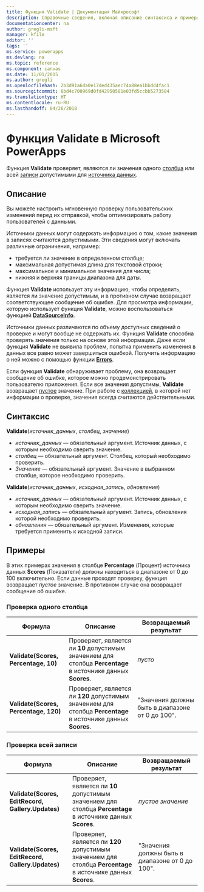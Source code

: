 ```yaml
---
title: Функция Validate | Документация Майкрософт
description: Справочные сведения, включая описание синтаксиса и примеры, относительно функции Validate в PowerApps
documentationcenter: na
author: gregli-msft
manager: kfile
editor: ''
tags: ''
ms.service: powerapps
ms.devlang: na
ms.topic: reference
ms.component: canvas
ms.date: 11/01/2015
ms.author: gregli
ms.openlocfilehash: 2b3d91a6da0e17ded435aec74a88ea1bbdd4fac1
ms.sourcegitcommit: 8bd4c700969d0fd42950581e03fd5ccbb5273584
ms.translationtype: HT
ms.contentlocale: ru-RU
ms.lasthandoff: 04/26/2018
---
```

# <a name="validate-function-in-powerapps"></a>Функция Validate в Microsoft PowerApps
Функция **Validate** проверяет, являются ли значения одного [столбца](../working-with-tables.md#columns) или всей [записи](../working-with-tables.md#records) допустимыми для [источника данных](../working-with-data-sources.md).  

## <a name="description"></a>Описание
Вы можете настроить мгновенную проверку пользовательских изменений перед их отправкой, чтобы оптимизировать работу пользователей с данными.

Источники данных могут содержать информацию о том, какие значения в записях считаются допустимыми. Эти сведения могут включать различные ограничения, например:

* требуется ли значение в определенном столбце;
* максимальная допустимая длина для текстовой строки;
* максимальное и минимальное значения для числа;
* нижняя и верхняя границы диапазона для даты.

Функция **Validate** использует эту информацию, чтобы определить, является ли значение допустимым, и в противном случае возвращает соответствующее сообщение об ошибке. Для просмотра информации, которую использует функция **Validate**, можно воспользоваться функцией **[DataSourceInfo](function-datasourceinfo.md)**.

Источники данных различаются по объему доступных сведений о проверке и могут вообще не содержать их. Функция **Validate** способна проверять значения только на основе этой информации. Даже если функция **Validate** не выявила проблем, попытка применить изменения в данных все равно может завершиться ошибкой. Получить информацию о ней можно с помощью функции **[Errors](function-errors.md)**.

Если функция **Validate** обнаруживает проблему, она возвращает сообщение об ошибке, которое можно продемонстрировать пользователю приложения. Если все значения допустимы, **Validate** возвращает [пустое](function-isblank-isempty.md) значение. При работе с [коллекцией](../working-with-data-sources.md#collections), в которой нет информации о проверке, значения всегда считаются действительными.

## <a name="syntax"></a>Синтаксис
**Validate**(*источник_данных*, *столбец*, *значение*)

* *источник_данных* — обязательный аргумент. Источник данных, с которым необходимо сверить значение.
* *столбец* — обязательный аргумент. Столбец, который необходимо проверить.
* *Значение* — обязательный аргумент. Значение в выбранном столбце, которое необходимо проверить.

**Validate**(*источник_данных*, *исходная_запись*, *обновления*)

* *источник_данных* — обязательный аргумент. Источник данных, с которым необходимо сверить значение.
* *исходная_запись* — обязательный аргумент.  Запись, обновления которой необходимо проверить.
* *обновления* — обязательный аргумент.  Изменения, которые требуется применить к исходной записи.

## <a name="examples"></a>Примеры
В этих примерах значения в столбце **Percentage** (Процент) источника данных **Scores** (Показатели) должны находиться в диапазоне от 0 до 100 включительно. Если данные проходят проверку, функция возвращает *пустое* значение. В противном случае она возвращает сообщение об ошибке.

### <a name="validate-with-a-single-column"></a>Проверка одного столбца
| Формула | Описание | Возвращаемый результат |
| --- | --- | --- |
| **Validate(Scores, Percentage, 10)** |Проверяет, является ли **10** допустимым значением для столбца **Percentage** в источнике данных **Scores**. |*пусто* |
| **Validate(Scores, Percentage, 120)** |Проверяет, является ли **120** допустимым значением для столбца **Percentage** в источнике данных **Scores**. |"Значения должны быть в диапазоне от 0 до 100". |

### <a name="validate-with-a-complete-record"></a>Проверка всей записи
| Формула | Описание | Возвращаемый результат |
| --- | --- | --- |
| **Validate(Scores, EditRecord, Gallery.Updates)** |Проверяет, является ли **10** допустимым значением для столбца **Percentage** в источнике данных **Scores**. |*пустое значение* |
| **Validate(Scores, EditRecord, Gallery.Updates)** |Проверяет, является ли **120** допустимым значением для столбца **Percentage** в источнике данных **Scores**. |"Значения должны быть в диапазоне от 0 до 100". |

